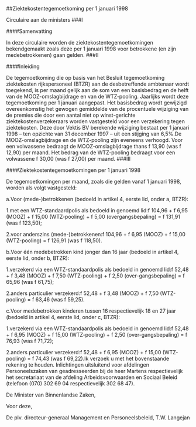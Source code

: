 <meta http-equiv='Content-Type' content='text/html; charset=utf-8' />

##Ziektekostentegemoetkoming per 1 januari 1998

Circulaire aan de ministers
###I 

####Samenvatting

In deze circulaire worden de ziektekostentegemoetkomingen bekendgemaakt zoals deze per 1 januari 1998 voor betrokkene (en zijn medebetrokkenen) gaan gelden. 
###II 

####Inleiding

De tegemoetkoming die op basis van het Besluit tegemoetkoming ziektekosten rijkspersoneel (BTZR) aan de desbetreffende ambtenaar wordt toegekend, is per maand gelijk aan de som van een basisbedrag en de helft van de MOOZ-omslagbijdrage en van de WTZ-pooling. Jaarlijks wordt deze tegemoetkoming per 1 januari aangepast. Het basisbedrag wordt gewijzigd overeenkomstig het gewogen gemiddelde van de procentuele wijziging van de premies die door een aantal niet op winst-gerichte ziektekostenverzekeraars worden vastgesteld voor een verzekering tegen ziektekosten. Deze door Vektis BV berekende wijziging bestaat per 1 januari 1998 – ten opzichte van 31 december 1997 – uit een stijging van 6,5%.De MOOZ-omslagbijdrage en de WTZ-pooling zijn eveneens verhoogd. Voor een volwassene bedraagt de MOOZ-omslagbijdrage thans f 13,90 (was f 12,90) per maand. Het bedrag van de WTZ-pooling bedraagt voor een volwassene f 30,00 (was f 27,00) per maand. 
###III 

####Ziektekostentegemoetkomingen per 1 januari 1998

De tegemoetkomingen per maand, zoals die gelden vanaf 1 januari 1998, worden als volgt vastgesteld:

a.Voor (mede-)betrokkenen (bedoeld in artikel 4, eerste lid, onder a, BTZR):

1.met een WTZ-standaardpolis als bedoeld in genoemd lid:f 104,96 + f 6,95 (MOOZ) + f 15,00 (WTZ-pooling) + f 5,00 (overgangsbepaling) = f 131,91 (was f 123,50);

2.voor anderszins (mede-)betrokkenen:f 104,96 + f 6,95 (MOOZ) + f 15,00 (WTZ-pooling) = f 126,91 (was f 118,50).

b.Voor één medebetrokken kind jonger dan 16 jaar (bedoeld in artikel 4, eerste lid, onder b, BTZR):

1.verzekerd via een WTZ-standaardpolis als bedoeld in genoemd lid:f 52,48 + f 3,48 (MOOZ) + f 7,50 (WTZ-pooling) + f 2,50 (over-gangsbepaling) = f 65,96 (was f 61,75);

2.anders particulier verzekerd:f 52,48 + f 3,48 (MOOZ) + f 7,50 (WTZ-pooling) = f 63,46 (was f 59,25).

c.Voor medebetrokken kinderen tussen 16 respectievelijk 18 en 27 jaar (bedoeld in artikel 4, eerste lid, onder c, BTZR):

1.verzekerd via een WTZ-standaardpolis als bedoeld in genoemd lid:f 52,48 + f 6,95 (MOOZ) + f 15,00 (WTZ-pooling) + f 2,50 (over-gangsbepaling) = f 76,93 (was f 71,72);

2.anders particulier verzekerd:f 52,48 + f 6,95 (MOOZ) + f 15,00 (WTZ-pooling) = f 74,43 (was f 69,22).Ik verzoek u met het bovenstaande rekening te houden. Inlichtingen uitsluitend voor afdelingen Personeelszaken van geadresseerden bij de heer Martens respectievelijk het secretariaat van de afdeling Arbeidsvoorwaarden en Sociaal Beleid (telefoon (070) 302 69 04 respectievelijk 302 68 47).

De 
Minister van Binnenlandse Zaken,

Voor deze, 

De 
plv. directeur-generaal Management en Personeelsbeleid,
T.W. Langejan  
